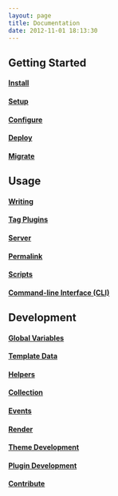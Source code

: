 ```yaml
---
layout: page
title: Documentation
date: 2012-11-01 18:13:30
---
```


## Getting Started

#### [Install](install.html)

#### [Setup](setup.html)

#### [Configure](configure.html)

#### [Deploy](deploy.html)

#### [Migrate](migrate.html)

## Usage

#### [Writing](writing.html)

#### [Tag Plugins](tag-plugins.html)

#### [Server](server.html)

#### [Permalink](permalink.html)

#### [Scripts](scripts.html)

#### [Command-line Interface (CLI)](cli.html)

## Development

#### [Global Variables](global-variables.html)

#### [Template Data](template-data.html)

#### [Helpers](helpers.html)

#### [Collection](collection.html)

#### [Events](events.html)

#### [Render](render.html)

#### [Theme Development](theme-development.html)

#### [Plugin Development](plugin-development.html)

#### [Contribute](contribute.html)